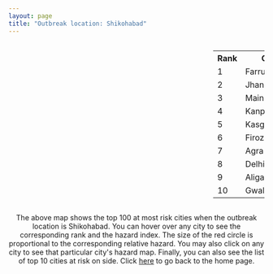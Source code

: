 ```yaml
---
layout: page
title: "Outbreak location: Shikohabad"
---
```

<div style="width: 100%; overflow: auto;">
<div style="width: 75%; float: left;">
<div id="mapid">
<script src="https://buda-magenta.github.io/hazard_map/load_map.js"></script>

<script>
var marker_outbreak = L.marker([27.036604, 78.651436],{"autoPan": true}).addTo(map); marker_outbreak.bindTooltip("Shikohabad").openTooltip();

var circle_1 = L.circle([27.437194, 79.489129], {"pane": "markerPane", "color": "red", "fill": true, "fillOpacity": 0.2, "fillRule": "evenodd", "lineCap": "round", "lineJoin": "round", "opacity": 1.0, "radius": 93907, "stroke": true, "weight": 3}).addTo(map);
circle_1.bindTooltip("Farrukhabad<br>rank: 1<br>hazard index: 0.093907")
circle_1.bindPopup('<a href="https://buda-magenta.github.io/hazard_map/Farrukhabad">Farrukhabad</a>')

var circle_2 = L.circle([25.531031, 78.652689], {"pane": "markerPane", "color": "red", "fill": true, "fillOpacity": 0.2, "fillRule": "evenodd", "lineCap": "round", "lineJoin": "round", "opacity": 1.0, "radius": 46509, "stroke": true, "weight": 3}).addTo(map);
circle_2.bindTooltip("Jhansi<br>rank: 2<br>hazard index: 0.046509")
circle_2.bindPopup('<a href="https://buda-magenta.github.io/hazard_map/Jhansi">Jhansi</a>')

var circle_3 = L.circle([27.209822, 79.048137], {"pane": "markerPane", "color": "red", "fill": true, "fillOpacity": 0.2, "fillRule": "evenodd", "lineCap": "round", "lineJoin": "round", "opacity": 1.0, "radius": 39955, "stroke": true, "weight": 3}).addTo(map);
circle_3.bindTooltip("Mainpuri<br>rank: 3<br>hazard index: 0.039955")
circle_3.bindPopup('<a href="https://buda-magenta.github.io/hazard_map/Mainpuri">Mainpuri</a>')

var circle_4 = L.circle([26.460914, 80.321759], {"pane": "markerPane", "color": "red", "fill": true, "fillOpacity": 0.2, "fillRule": "evenodd", "lineCap": "round", "lineJoin": "round", "opacity": 1.0, "radius": 39838, "stroke": true, "weight": 3}).addTo(map);
circle_4.bindTooltip("Kanpur<br>rank: 4<br>hazard index: 0.039838")
circle_4.bindPopup('<a href="https://buda-magenta.github.io/hazard_map/Kanpur">Kanpur</a>')

var circle_5 = L.circle([27.883846, 78.634890], {"pane": "markerPane", "color": "red", "fill": true, "fillOpacity": 0.2, "fillRule": "evenodd", "lineCap": "round", "lineJoin": "round", "opacity": 1.0, "radius": 26817, "stroke": true, "weight": 3}).addTo(map);
circle_5.bindTooltip("Kasganj<br>rank: 5<br>hazard index: 0.026817")
circle_5.bindPopup('<a href="https://buda-magenta.github.io/hazard_map/Kasganj">Kasganj</a>')

var circle_6 = L.circle([27.177366, 78.389912], {"pane": "markerPane", "color": "red", "fill": true, "fillOpacity": 0.2, "fillRule": "evenodd", "lineCap": "round", "lineJoin": "round", "opacity": 1.0, "radius": 26209, "stroke": true, "weight": 3}).addTo(map);
circle_6.bindTooltip("Firozabad<br>rank: 6<br>hazard index: 0.026210")
circle_6.bindPopup('<a href="https://buda-magenta.github.io/hazard_map/Firozabad">Firozabad</a>')

var circle_7 = L.circle([27.175255, 78.009816], {"pane": "markerPane", "color": "red", "fill": true, "fillOpacity": 0.2, "fillRule": "evenodd", "lineCap": "round", "lineJoin": "round", "opacity": 1.0, "radius": 15920, "stroke": true, "weight": 3}).addTo(map);
circle_7.bindTooltip("Agra<br>rank: 7<br>hazard index: 0.015920")
circle_7.bindPopup('<a href="https://buda-magenta.github.io/hazard_map/Agra">Agra</a>')

var circle_8 = L.circle([28.651718, 77.221939], {"pane": "markerPane", "color": "red", "fill": true, "fillOpacity": 0.2, "fillRule": "evenodd", "lineCap": "round", "lineJoin": "round", "opacity": 1.0, "radius": 8388, "stroke": true, "weight": 3}).addTo(map);
circle_8.bindTooltip("Delhi<br>rank: 8<br>hazard index: 0.008389")
circle_8.bindPopup('<a href="https://buda-magenta.github.io/hazard_map/Delhi">Delhi</a>')

var circle_9 = L.circle([27.876990, 78.137290], {"pane": "markerPane", "color": "red", "fill": true, "fillOpacity": 0.2, "fillRule": "evenodd", "lineCap": "round", "lineJoin": "round", "opacity": 1.0, "radius": 8313, "stroke": true, "weight": 3}).addTo(map);
circle_9.bindTooltip("Aligarh<br>rank: 9<br>hazard index: 0.008313")
circle_9.bindPopup('<a href="https://buda-magenta.github.io/hazard_map/Aligarh">Aligarh</a>')

var circle_10 = L.circle([26.203725, 78.157363], {"pane": "markerPane", "color": "red", "fill": true, "fillOpacity": 0.2, "fillRule": "evenodd", "lineCap": "round", "lineJoin": "round", "opacity": 1.0, "radius": 8215, "stroke": true, "weight": 3}).addTo(map);
circle_10.bindTooltip("Gwalior<br>rank: 10<br>hazard index: 0.008216")
circle_10.bindPopup('<a href="https://buda-magenta.github.io/hazard_map/Gwalior">Gwalior</a>')

var circle_11 = L.circle([28.457876, 79.405571], {"pane": "markerPane", "color": "red", "fill": true, "fillOpacity": 0.2, "fillRule": "evenodd", "lineCap": "round", "lineJoin": "round", "opacity": 1.0, "radius": 7004, "stroke": true, "weight": 3}).addTo(map);
circle_11.bindTooltip("Bareilly<br>rank: 11<br>hazard index: 0.007004")
circle_11.bindPopup('<a href="https://buda-magenta.github.io/hazard_map/Bareilly">Bareilly</a>')

var circle_12 = L.circle([24.500000, 81.000000], {"pane": "markerPane", "color": "red", "fill": true, "fillOpacity": 0.2, "fillRule": "evenodd", "lineCap": "round", "lineJoin": "round", "opacity": 1.0, "radius": 3798, "stroke": true, "weight": 3}).addTo(map);
circle_12.bindTooltip("Satna<br>rank: 12<br>hazard index: 0.003798")
circle_12.bindPopup('<a href="https://buda-magenta.github.io/hazard_map/Satna">Satna</a>')

var circle_13 = L.circle([26.838100, 80.934600], {"pane": "markerPane", "color": "red", "fill": true, "fillOpacity": 0.2, "fillRule": "evenodd", "lineCap": "round", "lineJoin": "round", "opacity": 1.0, "radius": 3376, "stroke": true, "weight": 3}).addTo(map);
circle_13.bindTooltip("Lucknow<br>rank: 13<br>hazard index: 0.003377")
circle_13.bindPopup('<a href="https://buda-magenta.github.io/hazard_map/Lucknow">Lucknow</a>')

var circle_14 = L.circle([25.438130, 81.833800], {"pane": "markerPane", "color": "red", "fill": true, "fillOpacity": 0.2, "fillRule": "evenodd", "lineCap": "round", "lineJoin": "round", "opacity": 1.0, "radius": 3132, "stroke": true, "weight": 3}).addTo(map);
circle_14.bindTooltip("Allahabad<br>rank: 14<br>hazard index: 0.003133")
circle_14.bindPopup('<a href="https://buda-magenta.github.io/hazard_map/Allahabad">Allahabad</a>')

var circle_15 = L.circle([26.718324, 79.090254], {"pane": "markerPane", "color": "red", "fill": true, "fillOpacity": 0.2, "fillRule": "evenodd", "lineCap": "round", "lineJoin": "round", "opacity": 1.0, "radius": 2943, "stroke": true, "weight": 3}).addTo(map);
circle_15.bindTooltip("Etawah<br>rank: 15<br>hazard index: 0.002943")
circle_15.bindPopup('<a href="https://buda-magenta.github.io/hazard_map/Etawah">Etawah</a>')

var circle_16 = L.circle([27.633333, 77.583333], {"pane": "markerPane", "color": "red", "fill": true, "fillOpacity": 0.2, "fillRule": "evenodd", "lineCap": "round", "lineJoin": "round", "opacity": 1.0, "radius": 2740, "stroke": true, "weight": 3}).addTo(map);
circle_16.bindTooltip("Mathura<br>rank: 16<br>hazard index: 0.002740")
circle_16.bindPopup('<a href="https://buda-magenta.github.io/hazard_map/Mathura">Mathura</a>')

var circle_17 = L.circle([27.912633, 79.746563], {"pane": "markerPane", "color": "red", "fill": true, "fillOpacity": 0.2, "fillRule": "evenodd", "lineCap": "round", "lineJoin": "round", "opacity": 1.0, "radius": 2557, "stroke": true, "weight": 3}).addTo(map);
circle_17.bindTooltip("Shahjahanpur<br>rank: 17<br>hazard index: 0.002558")
circle_17.bindPopup('<a href="https://buda-magenta.github.io/hazard_map/Shahjahanpur">Shahjahanpur</a>')

var circle_18 = L.circle([27.265212, 77.369126], {"pane": "markerPane", "color": "red", "fill": true, "fillOpacity": 0.2, "fillRule": "evenodd", "lineCap": "round", "lineJoin": "round", "opacity": 1.0, "radius": 2063, "stroke": true, "weight": 3}).addTo(map);
circle_18.bindTooltip("Bharatpur<br>rank: 18<br>hazard index: 0.002063")
circle_18.bindPopup('<a href="https://buda-magenta.github.io/hazard_map/Bharatpur">Bharatpur</a>')

var circle_19 = L.circle([28.388861, 77.974798], {"pane": "markerPane", "color": "red", "fill": true, "fillOpacity": 0.2, "fillRule": "evenodd", "lineCap": "round", "lineJoin": "round", "opacity": 1.0, "radius": 1978, "stroke": true, "weight": 3}).addTo(map);
circle_19.bindTooltip("Bulandshahr<br>rank: 19<br>hazard index: 0.001978")
circle_19.bindPopup('<a href="https://buda-magenta.github.io/hazard_map/Bulandshahr">Bulandshahr</a>')

var circle_20 = L.circle([28.618753, 78.550874], {"pane": "markerPane", "color": "red", "fill": true, "fillOpacity": 0.2, "fillRule": "evenodd", "lineCap": "round", "lineJoin": "round", "opacity": 1.0, "radius": 1726, "stroke": true, "weight": 3}).addTo(map);
circle_20.bindTooltip("Sambhal<br>rank: 20<br>hazard index: 0.001726")
circle_20.bindPopup('<a href="https://buda-magenta.github.io/hazard_map/Sambhal">Sambhal</a>')

var circle_21 = L.circle([25.609324, 85.123525], {"pane": "markerPane", "color": "red", "fill": true, "fillOpacity": 0.2, "fillRule": "evenodd", "lineCap": "round", "lineJoin": "round", "opacity": 1.0, "radius": 1607, "stroke": true, "weight": 3}).addTo(map);
circle_21.bindTooltip("Patna<br>rank: 21<br>hazard index: 0.001608")
circle_21.bindPopup('<a href="https://buda-magenta.github.io/hazard_map/Patna">Patna</a>')

var circle_22 = L.circle([26.166667, 77.500000], {"pane": "markerPane", "color": "red", "fill": true, "fillOpacity": 0.2, "fillRule": "evenodd", "lineCap": "round", "lineJoin": "round", "opacity": 1.0, "radius": 1563, "stroke": true, "weight": 3}).addTo(map);
circle_22.bindTooltip("Morena<br>rank: 22<br>hazard index: 0.001564")
circle_22.bindPopup('<a href="https://buda-magenta.github.io/hazard_map/Morena">Morena</a>')

var circle_23 = L.circle([26.500000, 78.750000], {"pane": "markerPane", "color": "red", "fill": true, "fillOpacity": 0.2, "fillRule": "evenodd", "lineCap": "round", "lineJoin": "round", "opacity": 1.0, "radius": 1538, "stroke": true, "weight": 3}).addTo(map);
circle_23.bindTooltip("Bhind<br>rank: 23<br>hazard index: 0.001539")
circle_23.bindPopup('<a href="https://buda-magenta.github.io/hazard_map/Bhind">Bhind</a>')

var circle_24 = L.circle([25.935955, 79.424328], {"pane": "markerPane", "color": "red", "fill": true, "fillOpacity": 0.2, "fillRule": "evenodd", "lineCap": "round", "lineJoin": "round", "opacity": 1.0, "radius": 1459, "stroke": true, "weight": 3}).addTo(map);
circle_24.bindTooltip("Orai<br>rank: 24<br>hazard index: 0.001460")
circle_24.bindPopup('<a href="https://buda-magenta.github.io/hazard_map/Orai">Orai</a>')

var circle_25 = L.circle([29.000653, 77.768229], {"pane": "markerPane", "color": "red", "fill": true, "fillOpacity": 0.2, "fillRule": "evenodd", "lineCap": "round", "lineJoin": "round", "opacity": 1.0, "radius": 1414, "stroke": true, "weight": 3}).addTo(map);
circle_25.bindTooltip("Meerut<br>rank: 25<br>hazard index: 0.001414")
circle_25.bindPopup('<a href="https://buda-magenta.github.io/hazard_map/Meerut">Meerut</a>')

var circle_26 = L.circle([27.573243, 78.111739], {"pane": "markerPane", "color": "red", "fill": true, "fillOpacity": 0.2, "fillRule": "evenodd", "lineCap": "round", "lineJoin": "round", "opacity": 1.0, "radius": 1263, "stroke": true, "weight": 3}).addTo(map);
circle_26.bindTooltip("Hathras<br>rank: 26<br>hazard index: 0.001264")
circle_26.bindPopup('<a href="https://buda-magenta.github.io/hazard_map/Hathras">Hathras</a>')

var circle_27 = L.circle([28.068312, 79.046073], {"pane": "markerPane", "color": "red", "fill": true, "fillOpacity": 0.2, "fillRule": "evenodd", "lineCap": "round", "lineJoin": "round", "opacity": 1.0, "radius": 1241, "stroke": true, "weight": 3}).addTo(map);
circle_27.bindTooltip("Budaun<br>rank: 27<br>hazard index: 0.001242")
circle_27.bindPopup('<a href="https://buda-magenta.github.io/hazard_map/Budaun">Budaun</a>')

var circle_28 = L.circle([26.915458, 75.818982], {"pane": "markerPane", "color": "red", "fill": true, "fillOpacity": 0.2, "fillRule": "evenodd", "lineCap": "round", "lineJoin": "round", "opacity": 1.0, "radius": 1182, "stroke": true, "weight": 3}).addTo(map);
circle_28.bindTooltip("Jaipur<br>rank: 28<br>hazard index: 0.001182")
circle_28.bindPopup('<a href="https://buda-magenta.github.io/hazard_map/Jaipur">Jaipur</a>')

var circle_29 = L.circle([26.732501, 77.036312], {"pane": "markerPane", "color": "red", "fill": true, "fillOpacity": 0.2, "fillRule": "evenodd", "lineCap": "round", "lineJoin": "round", "opacity": 1.0, "radius": 1099, "stroke": true, "weight": 3}).addTo(map);
circle_29.bindTooltip("Hindaun<br>rank: 29<br>hazard index: 0.001099")
circle_29.bindPopup('<a href="https://buda-magenta.github.io/hazard_map/Hindaun">Hindaun</a>')

var circle_30 = L.circle([28.205907, 77.875714], {"pane": "markerPane", "color": "red", "fill": true, "fillOpacity": 0.2, "fillRule": "evenodd", "lineCap": "round", "lineJoin": "round", "opacity": 1.0, "radius": 1045, "stroke": true, "weight": 3}).addTo(map);
circle_30.bindTooltip("Khurja<br>rank: 30<br>hazard index: 0.001046")
circle_30.bindPopup('<a href="https://buda-magenta.github.io/hazard_map/Khurja">Khurja</a>')

var circle_31 = L.circle([28.176959, 77.373112], {"pane": "markerPane", "color": "red", "fill": true, "fillOpacity": 0.2, "fillRule": "evenodd", "lineCap": "round", "lineJoin": "round", "opacity": 1.0, "radius": 1003, "stroke": true, "weight": 3}).addTo(map);
circle_31.bindTooltip("Palwal<br>rank: 31<br>hazard index: 0.001004")
circle_31.bindPopup('<a href="https://buda-magenta.github.io/hazard_map/Palwal">Palwal</a>')

var circle_32 = L.circle([27.338577, 80.097526], {"pane": "markerPane", "color": "red", "fill": true, "fillOpacity": 0.2, "fillRule": "evenodd", "lineCap": "round", "lineJoin": "round", "opacity": 1.0, "radius": 989, "stroke": true, "weight": 3}).addTo(map);
circle_32.bindTooltip("Hardoi<br>rank: 32<br>hazard index: 0.000990")
circle_32.bindPopup('<a href="https://buda-magenta.github.io/hazard_map/Hardoi">Hardoi</a>')

var circle_33 = L.circle([26.653396, 77.624206], {"pane": "markerPane", "color": "red", "fill": true, "fillOpacity": 0.2, "fillRule": "evenodd", "lineCap": "round", "lineJoin": "round", "opacity": 1.0, "radius": 983, "stroke": true, "weight": 3}).addTo(map);
circle_33.bindTooltip("Dhaulpur<br>rank: 33<br>hazard index: 0.000984")
circle_33.bindPopup('<a href="https://buda-magenta.github.io/hazard_map/Dhaulpur">Dhaulpur</a>')

var circle_34 = L.circle([25.750000, 78.500000], {"pane": "markerPane", "color": "red", "fill": true, "fillOpacity": 0.2, "fillRule": "evenodd", "lineCap": "round", "lineJoin": "round", "opacity": 1.0, "radius": 979, "stroke": true, "weight": 3}).addTo(map);
circle_34.bindTooltip("Datia<br>rank: 34<br>hazard index: 0.000979")
circle_34.bindPopup('<a href="https://buda-magenta.github.io/hazard_map/Datia">Datia</a>')

var circle_35 = L.circle([28.488378, 78.735249], {"pane": "markerPane", "color": "red", "fill": true, "fillOpacity": 0.2, "fillRule": "evenodd", "lineCap": "round", "lineJoin": "round", "opacity": 1.0, "radius": 891, "stroke": true, "weight": 3}).addTo(map);
circle_35.bindTooltip("Chandausi<br>rank: 35<br>hazard index: 0.000891")
circle_35.bindPopup('<a href="https://buda-magenta.github.io/hazard_map/Chandausi">Chandausi</a>')

var circle_36 = L.circle([26.439874, 80.018000], {"pane": "markerPane", "color": "red", "fill": true, "fillOpacity": 0.2, "fillRule": "evenodd", "lineCap": "round", "lineJoin": "round", "opacity": 1.0, "radius": 888, "stroke": true, "weight": 3}).addTo(map);
circle_36.bindTooltip("Akbarpur<br>rank: 36<br>hazard index: 0.000889")
circle_36.bindPopup('<a href="https://buda-magenta.github.io/hazard_map/Akbarpur">Akbarpur</a>')

var circle_37 = L.circle([23.258486, 77.401989], {"pane": "markerPane", "color": "red", "fill": true, "fillOpacity": 0.2, "fillRule": "evenodd", "lineCap": "round", "lineJoin": "round", "opacity": 1.0, "radius": 807, "stroke": true, "weight": 3}).addTo(map);
circle_37.bindTooltip("Bhopal<br>rank: 37<br>hazard index: 0.000807")
circle_37.bindPopup('<a href="https://buda-magenta.github.io/hazard_map/Bhopal">Bhopal</a>')

var circle_38 = L.circle([25.335649, 83.007629], {"pane": "markerPane", "color": "red", "fill": true, "fillOpacity": 0.2, "fillRule": "evenodd", "lineCap": "round", "lineJoin": "round", "opacity": 1.0, "radius": 715, "stroke": true, "weight": 3}).addTo(map);
circle_38.bindTooltip("Varanasi<br>rank: 38<br>hazard index: 0.000716")
circle_38.bindPopup('<a href="https://buda-magenta.github.io/hazard_map/Varanasi">Varanasi</a>')

var circle_39 = L.circle([24.700385, 78.518668], {"pane": "markerPane", "color": "red", "fill": true, "fillOpacity": 0.2, "fillRule": "evenodd", "lineCap": "round", "lineJoin": "round", "opacity": 1.0, "radius": 712, "stroke": true, "weight": 3}).addTo(map);
circle_39.bindTooltip("Lalitpur<br>rank: 39<br>hazard index: 0.000713")
circle_39.bindPopup('<a href="https://buda-magenta.github.io/hazard_map/Lalitpur">Lalitpur</a>')

var circle_40 = L.circle([22.541418, 88.357691], {"pane": "markerPane", "color": "red", "fill": true, "fillOpacity": 0.2, "fillRule": "evenodd", "lineCap": "round", "lineJoin": "round", "opacity": 1.0, "radius": 622, "stroke": true, "weight": 3}).addTo(map);
circle_40.bindTooltip("Kolkata<br>rank: 40<br>hazard index: 0.000623")
circle_40.bindPopup('<a href="https://buda-magenta.github.io/hazard_map/Kolkata">Kolkata</a>')

var circle_41 = L.circle([29.154148, 77.305954], {"pane": "markerPane", "color": "red", "fill": true, "fillOpacity": 0.2, "fillRule": "evenodd", "lineCap": "round", "lineJoin": "round", "opacity": 1.0, "radius": 552, "stroke": true, "weight": 3}).addTo(map);
circle_41.bindTooltip("Baraut<br>rank: 41<br>hazard index: 0.000552")
circle_41.bindPopup('<a href="https://buda-magenta.github.io/hazard_map/Baraut">Baraut</a>')

var circle_42 = L.circle([25.476300, 80.339500], {"pane": "markerPane", "color": "red", "fill": true, "fillOpacity": 0.2, "fillRule": "evenodd", "lineCap": "round", "lineJoin": "round", "opacity": 1.0, "radius": 504, "stroke": true, "weight": 3}).addTo(map);
circle_42.bindTooltip("Banda<br>rank: 42<br>hazard index: 0.000504")
circle_42.bindPopup('<a href="https://buda-magenta.github.io/hazard_map/Banda">Banda</a>')

var circle_43 = L.circle([26.575504, 80.613762], {"pane": "markerPane", "color": "red", "fill": true, "fillOpacity": 0.2, "fillRule": "evenodd", "lineCap": "round", "lineJoin": "round", "opacity": 1.0, "radius": 461, "stroke": true, "weight": 3}).addTo(map);
circle_43.bindTooltip("Unnao<br>rank: 43<br>hazard index: 0.000462")
circle_43.bindPopup('<a href="https://buda-magenta.github.io/hazard_map/Unnao">Unnao</a>')

var circle_44 = L.circle([19.075990, 72.877393], {"pane": "markerPane", "color": "red", "fill": true, "fillOpacity": 0.2, "fillRule": "evenodd", "lineCap": "round", "lineJoin": "round", "opacity": 1.0, "radius": 439, "stroke": true, "weight": 3}).addTo(map);
circle_44.bindTooltip("Mumbai<br>rank: 44<br>hazard index: 0.000440")
circle_44.bindPopup('<a href="https://buda-magenta.github.io/hazard_map/Mumbai">Mumbai</a>')

var circle_45 = L.circle([22.720362, 75.868200], {"pane": "markerPane", "color": "red", "fill": true, "fillOpacity": 0.2, "fillRule": "evenodd", "lineCap": "round", "lineJoin": "round", "opacity": 1.0, "radius": 398, "stroke": true, "weight": 3}).addTo(map);
circle_45.bindTooltip("Indore<br>rank: 45<br>hazard index: 0.000398")
circle_45.bindPopup('<a href="https://buda-magenta.github.io/hazard_map/Indore">Indore</a>')

var circle_46 = L.circle([26.296772, 73.035143], {"pane": "markerPane", "color": "red", "fill": true, "fillOpacity": 0.2, "fillRule": "evenodd", "lineCap": "round", "lineJoin": "round", "opacity": 1.0, "radius": 397, "stroke": true, "weight": 3}).addTo(map);
circle_46.bindTooltip("Jodhpur<br>rank: 46<br>hazard index: 0.000398")
circle_46.bindPopup('<a href="https://buda-magenta.github.io/hazard_map/Jodhpur">Jodhpur</a>')

var circle_47 = L.circle([24.759267, 81.655000], {"pane": "markerPane", "color": "red", "fill": true, "fillOpacity": 0.2, "fillRule": "evenodd", "lineCap": "round", "lineJoin": "round", "opacity": 1.0, "radius": 384, "stroke": true, "weight": 3}).addTo(map);
circle_47.bindTooltip("Rewa<br>rank: 47<br>hazard index: 0.000385")
circle_47.bindPopup('<a href="https://buda-magenta.github.io/hazard_map/Rewa">Rewa</a>')

var circle_48 = L.circle([26.180598, 91.753943], {"pane": "markerPane", "color": "red", "fill": true, "fillOpacity": 0.2, "fillRule": "evenodd", "lineCap": "round", "lineJoin": "round", "opacity": 1.0, "radius": 328, "stroke": true, "weight": 3}).addTo(map);
circle_48.bindTooltip("Guwahati<br>rank: 48<br>hazard index: 0.000328")
circle_48.bindPopup('<a href="https://buda-magenta.github.io/hazard_map/Guwahati">Guwahati</a>')

var circle_49 = L.circle([24.935635, 82.647701], {"pane": "markerPane", "color": "red", "fill": true, "fillOpacity": 0.2, "fillRule": "evenodd", "lineCap": "round", "lineJoin": "round", "opacity": 1.0, "radius": 319, "stroke": true, "weight": 3}).addTo(map);
circle_49.bindTooltip("Mirzapur<br>rank: 49<br>hazard index: 0.000319")
circle_49.bindPopup('<a href="https://buda-magenta.github.io/hazard_map/Mirzapur">Mirzapur</a>')

var circle_50 = L.circle([28.863842, 78.805778], {"pane": "markerPane", "color": "red", "fill": true, "fillOpacity": 0.2, "fillRule": "evenodd", "lineCap": "round", "lineJoin": "round", "opacity": 1.0, "radius": 315, "stroke": true, "weight": 3}).addTo(map);
circle_50.bindTooltip("Moradabad<br>rank: 50<br>hazard index: 0.000316")
circle_50.bindPopup('<a href="https://buda-magenta.github.io/hazard_map/Moradabad">Moradabad</a>')

var circle_51 = L.circle([23.160894, 79.949770], {"pane": "markerPane", "color": "red", "fill": true, "fillOpacity": 0.2, "fillRule": "evenodd", "lineCap": "round", "lineJoin": "round", "opacity": 1.0, "radius": 309, "stroke": true, "weight": 3}).addTo(map);
circle_51.bindTooltip("Jabalpur<br>rank: 51<br>hazard index: 0.000309")
circle_51.bindPopup('<a href="https://buda-magenta.github.io/hazard_map/Jabalpur">Jabalpur</a>')

var circle_52 = L.circle([25.843539, 80.918004], {"pane": "markerPane", "color": "red", "fill": true, "fillOpacity": 0.2, "fillRule": "evenodd", "lineCap": "round", "lineJoin": "round", "opacity": 1.0, "radius": 298, "stroke": true, "weight": 3}).addTo(map);
circle_52.bindTooltip("Fatehpur<br>rank: 52<br>hazard index: 0.000299")
circle_52.bindPopup('<a href="https://buda-magenta.github.io/hazard_map/Fatehpur">Fatehpur</a>')

var circle_53 = L.circle([22.801519, 86.202958], {"pane": "markerPane", "color": "red", "fill": true, "fillOpacity": 0.2, "fillRule": "evenodd", "lineCap": "round", "lineJoin": "round", "opacity": 1.0, "radius": 298, "stroke": true, "weight": 3}).addTo(map);
circle_53.bindTooltip("Jamshedpur<br>rank: 53<br>hazard index: 0.000298")
circle_53.bindPopup('<a href="https://buda-magenta.github.io/hazard_map/Jamshedpur">Jamshedpur</a>')

var circle_54 = L.circle([23.809612, 78.759114], {"pane": "markerPane", "color": "red", "fill": true, "fillOpacity": 0.2, "fillRule": "evenodd", "lineCap": "round", "lineJoin": "round", "opacity": 1.0, "radius": 288, "stroke": true, "weight": 3}).addTo(map);
circle_54.bindTooltip("Sagar<br>rank: 54<br>hazard index: 0.000289")
circle_54.bindPopup('<a href="https://buda-magenta.github.io/hazard_map/Sagar">Sagar</a>')

var circle_55 = L.circle([28.740613, 77.835426], {"pane": "markerPane", "color": "red", "fill": true, "fillOpacity": 0.2, "fillRule": "evenodd", "lineCap": "round", "lineJoin": "round", "opacity": 1.0, "radius": 283, "stroke": true, "weight": 3}).addTo(map);
circle_55.bindTooltip("Hapur<br>rank: 55<br>hazard index: 0.000284")
circle_55.bindPopup('<a href="https://buda-magenta.github.io/hazard_map/Hapur">Hapur</a>')

var circle_56 = L.circle([26.716413, 88.430992], {"pane": "markerPane", "color": "red", "fill": true, "fillOpacity": 0.2, "fillRule": "evenodd", "lineCap": "round", "lineJoin": "round", "opacity": 1.0, "radius": 282, "stroke": true, "weight": 3}).addTo(map);
circle_56.bindTooltip("Siliguri<br>rank: 56<br>hazard index: 0.000282")
circle_56.bindPopup('<a href="https://buda-magenta.github.io/hazard_map/Siliguri">Siliguri</a>')

var circle_57 = L.circle([28.402979, 77.310384], {"pane": "markerPane", "color": "red", "fill": true, "fillOpacity": 0.2, "fillRule": "evenodd", "lineCap": "round", "lineJoin": "round", "opacity": 1.0, "radius": 261, "stroke": true, "weight": 3}).addTo(map);
circle_57.bindTooltip("Faridabad<br>rank: 57<br>hazard index: 0.000262")
circle_57.bindPopup('<a href="https://buda-magenta.github.io/hazard_map/Faridabad">Faridabad</a>')

var circle_58 = L.circle([25.623457, 84.596839], {"pane": "markerPane", "color": "red", "fill": true, "fillOpacity": 0.2, "fillRule": "evenodd", "lineCap": "round", "lineJoin": "round", "opacity": 1.0, "radius": 249, "stroke": true, "weight": 3}).addTo(map);
circle_58.bindTooltip("Arrah<br>rank: 58<br>hazard index: 0.000249")
circle_58.bindPopup('<a href="https://buda-magenta.github.io/hazard_map/Arrah">Arrah</a>')

var circle_59 = L.circle([21.149813, 79.082056], {"pane": "markerPane", "color": "red", "fill": true, "fillOpacity": 0.2, "fillRule": "evenodd", "lineCap": "round", "lineJoin": "round", "opacity": 1.0, "radius": 246, "stroke": true, "weight": 3}).addTo(map);
circle_59.bindTooltip("Nagpur<br>rank: 59<br>hazard index: 0.000246")
circle_59.bindPopup('<a href="https://buda-magenta.github.io/hazard_map/Nagpur">Nagpur</a>')

var circle_60 = L.circle([27.733696, 81.477321], {"pane": "markerPane", "color": "red", "fill": true, "fillOpacity": 0.2, "fillRule": "evenodd", "lineCap": "round", "lineJoin": "round", "opacity": 1.0, "radius": 245, "stroke": true, "weight": 3}).addTo(map);
circle_60.bindTooltip("Bahraich<br>rank: 60<br>hazard index: 0.000245")
circle_60.bindPopup('<a href="https://buda-magenta.github.io/hazard_map/Bahraich">Bahraich</a>')

var circle_61 = L.circle([27.504639, 80.829466], {"pane": "markerPane", "color": "red", "fill": true, "fillOpacity": 0.2, "fillRule": "evenodd", "lineCap": "round", "lineJoin": "round", "opacity": 1.0, "radius": 235, "stroke": true, "weight": 3}).addTo(map);
circle_61.bindTooltip("Sitapur<br>rank: 61<br>hazard index: 0.000236")
circle_61.bindPopup('<a href="https://buda-magenta.github.io/hazard_map/Sitapur">Sitapur</a>')

var circle_62 = L.circle([26.671329, 83.364583], {"pane": "markerPane", "color": "red", "fill": true, "fillOpacity": 0.2, "fillRule": "evenodd", "lineCap": "round", "lineJoin": "round", "opacity": 1.0, "radius": 229, "stroke": true, "weight": 3}).addTo(map);
circle_62.bindTooltip("Gorakhpur<br>rank: 62<br>hazard index: 0.000229")
circle_62.bindPopup('<a href="https://buda-magenta.github.io/hazard_map/Gorakhpur">Gorakhpur</a>')

var circle_63 = L.circle([25.603508, 83.507454], {"pane": "markerPane", "color": "red", "fill": true, "fillOpacity": 0.2, "fillRule": "evenodd", "lineCap": "round", "lineJoin": "round", "opacity": 1.0, "radius": 214, "stroke": true, "weight": 3}).addTo(map);
circle_63.bindTooltip("Ghazipur<br>rank: 63<br>hazard index: 0.000215")
circle_63.bindPopup('<a href="https://buda-magenta.github.io/hazard_map/Ghazipur">Ghazipur</a>')

var circle_64 = L.circle([25.954628, 83.647350], {"pane": "markerPane", "color": "red", "fill": true, "fillOpacity": 0.2, "fillRule": "evenodd", "lineCap": "round", "lineJoin": "round", "opacity": 1.0, "radius": 201, "stroke": true, "weight": 3}).addTo(map);
circle_64.bindTooltip("Maunath Bhanjan<br>rank: 64<br>hazard index: 0.000202")
circle_64.bindPopup('<a href="https://buda-magenta.github.io/hazard_map/Maunath_Bhanjan">Maunath Bhanjan</a>')

var circle_65 = L.circle([23.916667, 78.000000], {"pane": "markerPane", "color": "red", "fill": true, "fillOpacity": 0.2, "fillRule": "evenodd", "lineCap": "round", "lineJoin": "round", "opacity": 1.0, "radius": 201, "stroke": true, "weight": 3}).addTo(map);
circle_65.bindTooltip("Vidisha<br>rank: 65<br>hazard index: 0.000202")
circle_65.bindPopup('<a href="https://buda-magenta.github.io/hazard_map/Vidisha">Vidisha</a>')

var circle_66 = L.circle([24.917151, 76.696403], {"pane": "markerPane", "color": "red", "fill": true, "fillOpacity": 0.2, "fillRule": "evenodd", "lineCap": "round", "lineJoin": "round", "opacity": 1.0, "radius": 184, "stroke": true, "weight": 3}).addTo(map);
circle_66.bindTooltip("Baran<br>rank: 66<br>hazard index: 0.000185")
circle_66.bindPopup('<a href="https://buda-magenta.github.io/hazard_map/Baran">Baran</a>')

var circle_67 = L.circle([25.375241, 77.828119], {"pane": "markerPane", "color": "red", "fill": true, "fillOpacity": 0.2, "fillRule": "evenodd", "lineCap": "round", "lineJoin": "round", "opacity": 1.0, "radius": 184, "stroke": true, "weight": 3}).addTo(map);
circle_67.bindTooltip("Shivpuri<br>rank: 67<br>hazard index: 0.000184")
circle_67.bindPopup('<a href="https://buda-magenta.github.io/hazard_map/Shivpuri">Shivpuri</a>')

var circle_68 = L.circle([25.286698, 87.132254], {"pane": "markerPane", "color": "red", "fill": true, "fillOpacity": 0.2, "fillRule": "evenodd", "lineCap": "round", "lineJoin": "round", "opacity": 1.0, "radius": 183, "stroke": true, "weight": 3}).addTo(map);
circle_68.bindTooltip("Bhagalpur<br>rank: 68<br>hazard index: 0.000184")
circle_68.bindPopup('<a href="https://buda-magenta.github.io/hazard_map/Bhagalpur">Bhagalpur</a>')

var circle_69 = L.circle([28.495208, 80.107541], {"pane": "markerPane", "color": "red", "fill": true, "fillOpacity": 0.2, "fillRule": "evenodd", "lineCap": "round", "lineJoin": "round", "opacity": 1.0, "radius": 183, "stroke": true, "weight": 3}).addTo(map);
circle_69.bindTooltip("Pilibhit<br>rank: 69<br>hazard index: 0.000183")
circle_69.bindPopup('<a href="https://buda-magenta.github.io/hazard_map/Pilibhit">Pilibhit</a>')

var circle_70 = L.circle([24.500000, 77.500000], {"pane": "markerPane", "color": "red", "fill": true, "fillOpacity": 0.2, "fillRule": "evenodd", "lineCap": "round", "lineJoin": "round", "opacity": 1.0, "radius": 178, "stroke": true, "weight": 3}).addTo(map);
circle_70.bindTooltip("Guna<br>rank: 70<br>hazard index: 0.000178")
circle_70.bindPopup('<a href="https://buda-magenta.github.io/hazard_map/Guna">Guna</a>')

var circle_71 = L.circle([26.250000, 81.250000], {"pane": "markerPane", "color": "red", "fill": true, "fillOpacity": 0.2, "fillRule": "evenodd", "lineCap": "round", "lineJoin": "round", "opacity": 1.0, "radius": 172, "stroke": true, "weight": 3}).addTo(map);
circle_71.bindTooltip("Rae Bareli<br>rank: 71<br>hazard index: 0.000172")
circle_71.bindPopup('<a href="https://buda-magenta.github.io/hazard_map/Rae_Bareli">Rae Bareli</a>')

var circle_72 = L.circle([29.938447, 78.145298], {"pane": "markerPane", "color": "red", "fill": true, "fillOpacity": 0.2, "fillRule": "evenodd", "lineCap": "round", "lineJoin": "round", "opacity": 1.0, "radius": 169, "stroke": true, "weight": 3}).addTo(map);
circle_72.bindTooltip("Haridwar<br>rank: 72<br>hazard index: 0.000170")
circle_72.bindPopup('<a href="https://buda-magenta.github.io/hazard_map/Haridwar">Haridwar</a>')

var circle_73 = L.circle([28.428262, 77.002700], {"pane": "markerPane", "color": "red", "fill": true, "fillOpacity": 0.2, "fillRule": "evenodd", "lineCap": "round", "lineJoin": "round", "opacity": 1.0, "radius": 161, "stroke": true, "weight": 3}).addTo(map);
circle_73.bindTooltip("Gurgaon<br>rank: 73<br>hazard index: 0.000162")
circle_73.bindPopup('<a href="https://buda-magenta.github.io/hazard_map/Gurgaon">Gurgaon</a>')

var circle_74 = L.circle([21.170200, 72.831100], {"pane": "markerPane", "color": "red", "fill": true, "fillOpacity": 0.2, "fillRule": "evenodd", "lineCap": "round", "lineJoin": "round", "opacity": 1.0, "radius": 157, "stroke": true, "weight": 3}).addTo(map);
circle_74.bindTooltip("Surat<br>rank: 74<br>hazard index: 0.000157")
circle_74.bindPopup('<a href="https://buda-magenta.github.io/hazard_map/Surat">Surat</a>')

var circle_75 = L.circle([29.988077, 77.508130], {"pane": "markerPane", "color": "red", "fill": true, "fillOpacity": 0.2, "fillRule": "evenodd", "lineCap": "round", "lineJoin": "round", "opacity": 1.0, "radius": 135, "stroke": true, "weight": 3}).addTo(map);
circle_75.bindTooltip("Saharanpur<br>rank: 75<br>hazard index: 0.000135")
circle_75.bindPopup('<a href="https://buda-magenta.github.io/hazard_map/Saharanpur">Saharanpur</a>')

var circle_76 = L.circle([29.214460, 79.527918], {"pane": "markerPane", "color": "red", "fill": true, "fillOpacity": 0.2, "fillRule": "evenodd", "lineCap": "round", "lineJoin": "round", "opacity": 1.0, "radius": 134, "stroke": true, "weight": 3}).addTo(map);
circle_76.bindTooltip("Haldwani<br>rank: 76<br>hazard index: 0.000135")
circle_76.bindPopup('<a href="https://buda-magenta.github.io/hazard_map/Haldwani">Haldwani</a>')

var circle_77 = L.circle([18.521428, 73.854454], {"pane": "markerPane", "color": "red", "fill": true, "fillOpacity": 0.2, "fillRule": "evenodd", "lineCap": "round", "lineJoin": "round", "opacity": 1.0, "radius": 122, "stroke": true, "weight": 3}).addTo(map);
circle_77.bindTooltip("Pune<br>rank: 77<br>hazard index: 0.000122")
circle_77.bindPopup('<a href="https://buda-magenta.github.io/hazard_map/Pune">Pune</a>')

var circle_78 = L.circle([28.570784, 77.327107], {"pane": "markerPane", "color": "red", "fill": true, "fillOpacity": 0.2, "fillRule": "evenodd", "lineCap": "round", "lineJoin": "round", "opacity": 1.0, "radius": 118, "stroke": true, "weight": 3}).addTo(map);
circle_78.bindTooltip("Noida<br>rank: 78<br>hazard index: 0.000118")
circle_78.bindPopup('<a href="https://buda-magenta.github.io/hazard_map/Noida">Noida</a>')

var circle_79 = L.circle([17.388786, 78.461065], {"pane": "markerPane", "color": "red", "fill": true, "fillOpacity": 0.2, "fillRule": "evenodd", "lineCap": "round", "lineJoin": "round", "opacity": 1.0, "radius": 116, "stroke": true, "weight": 3}).addTo(map);
circle_79.bindTooltip("Hyderabad<br>rank: 79<br>hazard index: 0.000116")
circle_79.bindPopup('<a href="https://buda-magenta.github.io/hazard_map/Hyderabad">Hyderabad</a>')

var circle_80 = L.circle([28.794068, 79.185930], {"pane": "markerPane", "color": "red", "fill": true, "fillOpacity": 0.2, "fillRule": "evenodd", "lineCap": "round", "lineJoin": "round", "opacity": 1.0, "radius": 115, "stroke": true, "weight": 3}).addTo(map);
circle_80.bindTooltip("Rampur<br>rank: 80<br>hazard index: 0.000115")
circle_80.bindPopup('<a href="https://buda-magenta.github.io/hazard_map/Rampur">Rampur</a>')

var circle_81 = L.circle([25.623400, 85.041700], {"pane": "markerPane", "color": "red", "fill": true, "fillOpacity": 0.2, "fillRule": "evenodd", "lineCap": "round", "lineJoin": "round", "opacity": 1.0, "radius": 111, "stroke": true, "weight": 3}).addTo(map);
circle_81.bindTooltip("Dinapur Nizamat<br>rank: 81<br>hazard index: 0.000112")
circle_81.bindPopup('<a href="https://buda-magenta.github.io/hazard_map/Dinapur_Nizamat">Dinapur Nizamat</a>')

var circle_82 = L.circle([25.280733, 83.125128], {"pane": "markerPane", "color": "red", "fill": true, "fillOpacity": 0.2, "fillRule": "evenodd", "lineCap": "round", "lineJoin": "round", "opacity": 1.0, "radius": 111, "stroke": true, "weight": 3}).addTo(map);
circle_82.bindTooltip("Mughal Sarai<br>rank: 82<br>hazard index: 0.000112")
circle_82.bindPopup('<a href="https://buda-magenta.github.io/hazard_map/Mughal_Sarai">Mughal Sarai</a>')

var circle_83 = L.circle([21.237947, 81.633683], {"pane": "markerPane", "color": "red", "fill": true, "fillOpacity": 0.2, "fillRule": "evenodd", "lineCap": "round", "lineJoin": "round", "opacity": 1.0, "radius": 109, "stroke": true, "weight": 3}).addTo(map);
circle_83.bindTooltip("Raipur<br>rank: 83<br>hazard index: 0.000110")
circle_83.bindPopup('<a href="https://buda-magenta.github.io/hazard_map/Raipur">Raipur</a>')

var circle_84 = L.circle([27.639077, 76.614452], {"pane": "markerPane", "color": "red", "fill": true, "fillOpacity": 0.2, "fillRule": "evenodd", "lineCap": "round", "lineJoin": "round", "opacity": 1.0, "radius": 103, "stroke": true, "weight": 3}).addTo(map);
circle_84.bindTooltip("Alwar<br>rank: 84<br>hazard index: 0.000104")
circle_84.bindPopup('<a href="https://buda-magenta.github.io/hazard_map/Alwar">Alwar</a>')

var circle_85 = L.circle([13.083694, 80.270186], {"pane": "markerPane", "color": "red", "fill": true, "fillOpacity": 0.2, "fillRule": "evenodd", "lineCap": "round", "lineJoin": "round", "opacity": 1.0, "radius": 101, "stroke": true, "weight": 3}).addTo(map);
circle_85.bindTooltip("Chennai<br>rank: 85<br>hazard index: 0.000101")
circle_85.bindPopup('<a href="https://buda-magenta.github.io/hazard_map/Chennai">Chennai</a>')

var circle_86 = L.circle([28.969640, 79.379747], {"pane": "markerPane", "color": "red", "fill": true, "fillOpacity": 0.2, "fillRule": "evenodd", "lineCap": "round", "lineJoin": "round", "opacity": 1.0, "radius": 101, "stroke": true, "weight": 3}).addTo(map);
circle_86.bindTooltip("Rudrapur City<br>rank: 86<br>hazard index: 0.000101")
circle_86.bindPopup('<a href="https://buda-magenta.github.io/hazard_map/Rudrapur_City">Rudrapur City</a>')

var circle_87 = L.circle([24.965712, 88.127778], {"pane": "markerPane", "color": "red", "fill": true, "fillOpacity": 0.2, "fillRule": "evenodd", "lineCap": "round", "lineJoin": "round", "opacity": 1.0, "radius": 99, "stroke": true, "weight": 3}).addTo(map);
circle_87.bindTooltip("English Bazar<br>rank: 87<br>hazard index: 0.000100")
circle_87.bindPopup('<a href="https://buda-magenta.github.io/hazard_map/English_Bazar">English Bazar</a>')

var circle_88 = L.circle([25.562071, 84.015672], {"pane": "markerPane", "color": "red", "fill": true, "fillOpacity": 0.2, "fillRule": "evenodd", "lineCap": "round", "lineJoin": "round", "opacity": 1.0, "radius": 97, "stroke": true, "weight": 3}).addTo(map);
circle_88.bindTooltip("Buxar<br>rank: 88<br>hazard index: 0.000098")
circle_88.bindPopup('<a href="https://buda-magenta.github.io/hazard_map/Buxar">Buxar</a>')

var circle_89 = L.circle([27.985060, 80.753845], {"pane": "markerPane", "color": "red", "fill": true, "fillOpacity": 0.2, "fillRule": "evenodd", "lineCap": "round", "lineJoin": "round", "opacity": 1.0, "radius": 96, "stroke": true, "weight": 3}).addTo(map);
circle_89.bindTooltip("Lakhimpur<br>rank: 89<br>hazard index: 0.000096")
circle_89.bindPopup('<a href="https://buda-magenta.github.io/hazard_map/Lakhimpur">Lakhimpur</a>')

var circle_90 = L.circle([28.753900, 77.399900], {"pane": "markerPane", "color": "red", "fill": true, "fillOpacity": 0.2, "fillRule": "evenodd", "lineCap": "round", "lineJoin": "round", "opacity": 1.0, "radius": 96, "stroke": true, "weight": 3}).addTo(map);
circle_90.bindTooltip("Khora<br>rank: 90<br>hazard index: 0.000096")
circle_90.bindPopup('<a href="https://buda-magenta.github.io/hazard_map/Khora">Khora</a>')

var circle_91 = L.circle([25.565691, 80.063489], {"pane": "markerPane", "color": "red", "fill": true, "fillOpacity": 0.2, "fillRule": "evenodd", "lineCap": "round", "lineJoin": "round", "opacity": 1.0, "radius": 88, "stroke": true, "weight": 3}).addTo(map);
circle_91.bindTooltip("Khanna<br>rank: 91<br>hazard index: 0.000089")
circle_91.bindPopup('<a href="https://buda-magenta.github.io/hazard_map/Khanna">Khanna</a>')

var circle_92 = L.circle([30.733442, 76.779714], {"pane": "markerPane", "color": "red", "fill": true, "fillOpacity": 0.2, "fillRule": "evenodd", "lineCap": "round", "lineJoin": "round", "opacity": 1.0, "radius": 86, "stroke": true, "weight": 3}).addTo(map);
circle_92.bindTooltip("Chandigarh<br>rank: 92<br>hazard index: 0.000087")
circle_92.bindPopup('<a href="https://buda-magenta.github.io/hazard_map/Chandigarh">Chandigarh</a>')

var circle_93 = L.circle([28.901090, 76.580194], {"pane": "markerPane", "color": "red", "fill": true, "fillOpacity": 0.2, "fillRule": "evenodd", "lineCap": "round", "lineJoin": "round", "opacity": 1.0, "radius": 86, "stroke": true, "weight": 3}).addTo(map);
circle_93.bindTooltip("Rohtak<br>rank: 93<br>hazard index: 0.000086")
circle_93.bindPopup('<a href="https://buda-magenta.github.io/hazard_map/Rohtak">Rohtak</a>')

var circle_94 = L.circle([24.796436, 85.007956], {"pane": "markerPane", "color": "red", "fill": true, "fillOpacity": 0.2, "fillRule": "evenodd", "lineCap": "round", "lineJoin": "round", "opacity": 1.0, "radius": 81, "stroke": true, "weight": 3}).addTo(map);
circle_94.bindTooltip("Gaya<br>rank: 94<br>hazard index: 0.000082")
circle_94.bindPopup('<a href="https://buda-magenta.github.io/hazard_map/Gaya">Gaya</a>')

var circle_95 = L.circle([12.979120, 77.591300], {"pane": "markerPane", "color": "red", "fill": true, "fillOpacity": 0.2, "fillRule": "evenodd", "lineCap": "round", "lineJoin": "round", "opacity": 1.0, "radius": 79, "stroke": true, "weight": 3}).addTo(map);
circle_95.bindTooltip("Bangalore<br>rank: 95<br>hazard index: 0.000080")
circle_95.bindPopup('<a href="https://buda-magenta.github.io/hazard_map/Bangalore">Bangalore</a>')

var circle_96 = L.circle([23.535048, 87.338043], {"pane": "markerPane", "color": "red", "fill": true, "fillOpacity": 0.2, "fillRule": "evenodd", "lineCap": "round", "lineJoin": "round", "opacity": 1.0, "radius": 78, "stroke": true, "weight": 3}).addTo(map);
circle_96.bindTooltip("Durgapur<br>rank: 96<br>hazard index: 0.000079")
circle_96.bindPopup('<a href="https://buda-magenta.github.io/hazard_map/Durgapur">Durgapur</a>')

var circle_97 = L.circle([23.687130, 86.974659], {"pane": "markerPane", "color": "red", "fill": true, "fillOpacity": 0.2, "fillRule": "evenodd", "lineCap": "round", "lineJoin": "round", "opacity": 1.0, "radius": 78, "stroke": true, "weight": 3}).addTo(map);
circle_97.bindTooltip("Asansol<br>rank: 97<br>hazard index: 0.000078")
circle_97.bindPopup('<a href="https://buda-magenta.github.io/hazard_map/Asansol">Asansol</a>')

var circle_98 = L.circle([30.909016, 75.851601], {"pane": "markerPane", "color": "red", "fill": true, "fillOpacity": 0.2, "fillRule": "evenodd", "lineCap": "round", "lineJoin": "round", "opacity": 1.0, "radius": 75, "stroke": true, "weight": 3}).addTo(map);
circle_98.bindTooltip("Ludhiana<br>rank: 98<br>hazard index: 0.000076")
circle_98.bindPopup('<a href="https://buda-magenta.github.io/hazard_map/Ludhiana">Ludhiana</a>')

var circle_99 = L.circle([23.795281, 86.430964], {"pane": "markerPane", "color": "red", "fill": true, "fillOpacity": 0.2, "fillRule": "evenodd", "lineCap": "round", "lineJoin": "round", "opacity": 1.0, "radius": 67, "stroke": true, "weight": 3}).addTo(map);
circle_99.bindTooltip("Dhanbad<br>rank: 99<br>hazard index: 0.000068")
circle_99.bindPopup('<a href="https://buda-magenta.github.io/hazard_map/Dhanbad">Dhanbad</a>')

var circle_100 = L.circle([23.967515, 85.438846], {"pane": "markerPane", "color": "red", "fill": true, "fillOpacity": 0.2, "fillRule": "evenodd", "lineCap": "round", "lineJoin": "round", "opacity": 1.0, "radius": 67, "stroke": true, "weight": 3}).addTo(map);
circle_100.bindTooltip("Hazaribagh<br>rank: 100<br>hazard index: 0.000068")
circle_100.bindPopup('<a href="https://buda-magenta.github.io/hazard_map/Hazaribagh">Hazaribagh</a>')
</script>
</div>
</div>


<div style="width: 20%; float: right;">
<table>
<tr>
<th>Rank</th>
<th>City</th>
</tr>

<tr>
<td>1</td>
<td>Farrukhabad</td>
</tr>

<tr>
<td>2</td>
<td>Jhansi</td>
</tr>

<tr>
<td>3</td>
<td>Mainpuri</td>
</tr>

<tr>
<td>4</td>
<td>Kanpur</td>
</tr>

<tr>
<td>5</td>
<td>Kasganj</td>
</tr>

<tr>
<td>6</td>
<td>Firozabad</td>
</tr>

<tr>
<td>7</td>
<td>Agra</td>
</tr>

<tr>
<td>8</td>
<td>Delhi</td>
</tr>

<tr>
<td>9</td>
<td>Aligarh</td>
</tr>

<tr>
<td>10</td>
<td>Gwalior</td>
</tr>

</table>
</div>
</div>


<p align="center"> The above map shows the top 100 at most risk cities when the outbreak location is Shikohabad. You can hover over any city to see the corresponding rank and the hazard index. The size of the red circle is proportional to the corresponding relative hazard. You may also click on any city to see that particular city's hazard map. Finally, you can also see the list of top 10 cities at risk on side.  Click <a href="https://buda-magenta.github.io/hazard_map/">here</a> to go back to the home page.
</p>